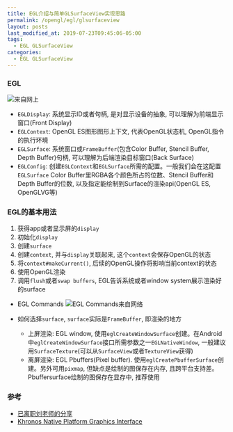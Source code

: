 ```yaml
---
title: EGL介绍与简单GLSurfaceView实现思路
permalink: /opengl/egl/glsurfaceview
layout: posts
last_modified_at: 2019-07-23T09:45:06-05:00
tags:
  - EGL GLSurfaceView
categories:
  - EGL GLSurfaceView
---
```


### EGL
![来自网上](http://mtqiniu.qiujuer.net/egl_framework_02.png)
- `EGLDisplay`: 系统显示ID或者句柄, 是对显示设备的抽象, 可以理解为前端显示窗口(Front Display)
- `EGLContext`: OpenGL ES图形图形上下文, 代表OpenGL状态机, OpenGL指令的执行环境
- `EGLSurface`: 系统窗口或`FrameBuffer`(包含Color Buffer, Stencil Buffer, Depth Buffer)句柄, 可以理解为后端渲染目标窗口(Back Surface)
- `EGLConfig`: 创建`EGLContext`和`EGLSurface`所需的配置。一般我们会在这配置`EGLSurface` Color Buffer里RGBA各个颜色所占的位数、Stencil Buffer和Depth Buffer的位数, 以及指定能绘制到Surface的渲染api(OpenGL ES, OpenGLVG等)

### EGL的基本用法
1. 获得app或者显示屏的`display`
2. 初始化`display`
3. 创建`surface`
4. 创建`context`, 并与`display`关联起来, 这个`context`会保存OpenGL的状态
5. 将`context#makeCurrent()`, 后续的OpenGL操作将影响当前context的状态
6. 使用OpenGL渲染
7. 调用`flush`或者`swap buffers`, EGL告诉系统或者window system展示渲染好的surface

- EGL Commands
![EGL Commands来自网络](http://mtqiniu.qiujuer.net/egl_command.png)

- 如何选择`surface`, `surface`实际是`FrameBuffer`, 即渲染的地方
  * 上屏渲染: EGL window, 使用`eglCreateWindowSurface`创建。在Android中`eglCreateWindowSurface`接口所需参数之一`EGLNativeWindow`, 一般建议用`SurfaceTexture`(可以从`SurfaceView`或者`TextureView`获得)
  * 离屏渲染: EGL Pbuffers(Pixel buffer). 使用`eglCreatePbufferSurface`创建。另外可用`pixmap`, 但缺点是绘制的图保存在内存, 且跨平台支持差。Pbuffersurface绘制的图保存在显存中, 推荐使用

### 参考
- [已离职刘老师的分享]()
- [Khronos Native Platform Graphics Interface](https://www.khronos.org/registry/EGL/specs/eglspec.1.4.pdf)
